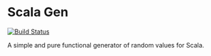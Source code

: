 # Scala Gen

[![Build Status](https://travis-ci.org/alonsodomin/scala-gen.svg?branch=master)](https://travis-ci.org/alonsodomin/scala-gen)

A simple and pure functional generator of random values for Scala.